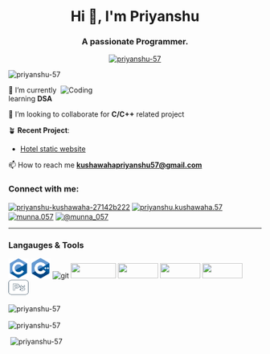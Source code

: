 <h1 align="center">Hi 👋, I'm Priyanshu</h1>
<h3 align="center">A passionate Programmer.</h3>
<p align="Middle"> <a href="https://github.com/priyanshu-57/github-profile-trophy"><img src="https://github-profile-trophy.vercel.app/?username=priyanshu-57" alt="priyanshu-57" /></a> </p>
<p align="left"> <img src="https://komarev.com/ghpvc/?username=priyanshu-57&label=Profile%20views&color=0e75b6&style=flat" alt="priyanshu-57" /> </p>

<img align="right" alt="Coding" width="400" src="https://cdn.pixabay.com/photo/2020/08/08/02/56/hacker-5471975_1280.png">

🌱 I’m currently learning **DSA**
  
👯 I’m looking to collaborate for **C/C++** related project

🪴 **Recent Project**: <br>
 - [Hotel static website](https://priyanshu57.000webhostapp.com/)<br>
  
  
 📫 How to reach me **kushawahapriyanshu57@gmail.com**

<h3 align="left">Connect with me:</h3>
<p align="left">

<a href="https://linkedin.com/in/priyanshu-kushawaha" target="blank"><img align="center" src="https://raw.githubusercontent.com/rahuldkjain/github-profile-readme-generator/master/src/images/icons/Social/linked-in-alt.svg" alt="priyanshu-kushawaha-27142b222" height="30" width="40" /></a>
<a href="https://fb.com/priyanshu.kushawaha.57" target="blank"><img align="center" src="https://raw.githubusercontent.com/rahuldkjain/github-profile-readme-generator/master/src/images/icons/Social/facebook.svg" alt="priyanshu.kushawaha.57" height="30" width="40" /></a>
<a href="https://instagram.com/munna.057" target="blank"><img align="center" src="https://raw.githubusercontent.com/rahuldkjain/github-profile-readme-generator/master/src/images/icons/Social/instagram.svg" alt="munna.057" height="30" width="40" /></a>
<a href="https://twitter.com/@munna_057" target="blank"><img align="center" src="https://raw.githubusercontent.com/rahuldkjain/github-profile-readme-generator/master/src/images/icons/Social/twitter.svg" alt="@munna_057" height="30" width="40" /></a>
</p>


---


### Langauges & Tools 
 <p><img src="https://raw.githubusercontent.com/devicons/devicon/master/icons/c/c-original.svg" alt="c" width="40" height="auto">  
 <img src="https://raw.githubusercontent.com/devicons/devicon/master/icons/cplusplus/cplusplus-original.svg" alt="cplusplus" width="40" height="auto"> 
   <img src="https://www.vectorlogo.zone/logos/git-scm/git-scm-icon.svg" alt="git" width="40" height="auto"> 
 <img src="http://img.shields.io/badge/-Github-000000?style=flat&logo=github&logoColor=FFFFFF" width="90" height="30"> 
<img src="http://img.shields.io/badge/-VS%20Code-007ACC?style=flat&logo=visual%20studio%20code&logoColor=white" width="80" height="30">  
  <img src = "https://img.shields.io/badge/-HTML5-E34F26?style=flat&logo=html5&logoColor=white" width="80" height="30"> 
<img src = "https://img.shields.io/badge/-CSS3-1572B6?style=flat&logo=css3&logoColor=white" width="80" height="30">
<img src="https://raw.githubusercontent.com/devicons/devicon/master/icons/photoshop/photoshop-line.svg" alt="photoshop" width="40" height="30"> </p>


<p><img align="center" src="https://github-readme-stats.vercel.app/api/top-langs?username=priyanshu-57&show_icons=true&locale=en&layout=compact" alt="priyanshu-57" /></p> 
<p><img align="center" src="https://github-readme-streak-stats.herokuapp.com/?user=priyanshu-57&" alt="priyanshu-57" /></p>


<p>&nbsp;<img align="center" src="https://github-readme-stats.vercel.app/api?username=priyanshu-57&show_icons=true&locale=en" alt="priyanshu-57" /></p>

